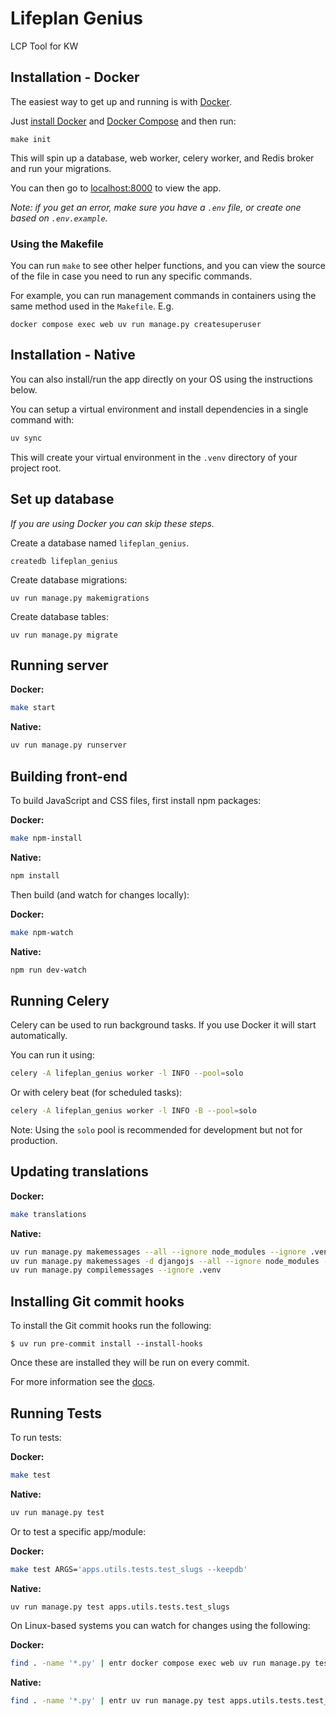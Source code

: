 # Lifeplan Genius

LCP Tool for KW

## Installation - Docker

The easiest way to get up and running is with [Docker](https://www.docker.com/).

Just [install Docker](https://www.docker.com/get-started) and
[Docker Compose](https://docs.docker.com/compose/install/)
and then run:

```
make init
```

This will spin up a database, web worker, celery worker, and Redis broker and run your migrations.

You can then go to [localhost:8000](http://localhost:8000/) to view the app.

*Note: if you get an error, make sure you have a `.env` file, or create one based on `.env.example`.*

### Using the Makefile

You can run `make` to see other helper functions, and you can view the source
of the file in case you need to run any specific commands.

For example, you can run management commands in containers using the same method
used in the `Makefile`. E.g.

```
docker compose exec web uv run manage.py createsuperuser
```

## Installation - Native

You can also install/run the app directly on your OS using the instructions below.

You can setup a virtual environment and install dependencies in a single command with:

```bash
uv sync
```

This will create your virtual environment in the `.venv` directory of your project root.

## Set up database

*If you are using Docker you can skip these steps.*

Create a database named `lifeplan_genius`.

```
createdb lifeplan_genius
```

Create database migrations:

```
uv run manage.py makemigrations
```

Create database tables:

```
uv run manage.py migrate
```

## Running server

**Docker:**

```bash
make start
```

**Native:**

```bash
uv run manage.py runserver
```

## Building front-end

To build JavaScript and CSS files, first install npm packages:

**Docker:**

```bash
make npm-install
```

**Native:**

```bash
npm install
```

Then build (and watch for changes locally):

**Docker:**

```bash
make npm-watch
```

**Native:**

```bash
npm run dev-watch
```

## Running Celery

Celery can be used to run background tasks.
If you use Docker it will start automatically.

You can run it using:

```bash
celery -A lifeplan_genius worker -l INFO --pool=solo
```

Or with celery beat (for scheduled tasks):

```bash
celery -A lifeplan_genius worker -l INFO -B --pool=solo
```

Note: Using the `solo` pool is recommended for development but not for production.

## Updating translations

**Docker:**

```bash
make translations
```

**Native:**

```bash
uv run manage.py makemessages --all --ignore node_modules --ignore .venv
uv run manage.py makemessages -d djangojs --all --ignore node_modules --ignore .venv
uv run manage.py compilemessages --ignore .venv
```

## Installing Git commit hooks

To install the Git commit hooks run the following:

```shell
$ uv run pre-commit install --install-hooks
```

Once these are installed they will be run on every commit.

For more information see the [docs](https://docs.saaspegasus.com/code-structure.html#code-formatting).

## Running Tests

To run tests:

**Docker:**

```bash
make test
```

**Native:**

```bash
uv run manage.py test
```

Or to test a specific app/module:

**Docker:**

```bash
make test ARGS='apps.utils.tests.test_slugs --keepdb'
```

**Native:**

```bash
uv run manage.py test apps.utils.tests.test_slugs
```

On Linux-based systems you can watch for changes using the following:

**Docker:**

```bash
find . -name '*.py' | entr docker compose exec web uv run manage.py test apps.utils.tests.test_slugs
```

**Native:**

```bash
find . -name '*.py' | entr uv run manage.py test apps.utils.tests.test_slugs
```
